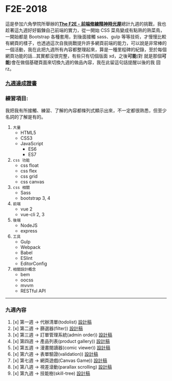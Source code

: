 # F2E-2018

這是參加六角學院所舉辦的[**The F2E - 前端修練精神時光屋**](https://www.facebook.com/groups/173311386703334/)總計九週的挑戰，我也趁著這九週好好鍛鍊自己前端的實力，從一開始 CSS 菜鳥變成有點熟的熟菜鳥，一開始都是 Bootstrap 各種套用，到後面接觸 sass、gulp 等等技術，才慢慢比較有網頁的樣子，也透過這次自我挑戰提升許多網頁前端的能力，可以說是非常棒的一個活動，我在此把九週所有內容都整理起來，算是一種里程碑的紀錄，至於每個網頁功能的話...其實都沒很完整，有些只有切個版面 xd，之後**可能**(對 就是那個**可能**)會在做個基礎頁面來切換九週的做品內容，我在此留這句話提醒以後的我 囧 rz。

### [九週達成證書](https://www.thef2e.com/Certificate/-LDy0zAdTX3yBAZYEIIh)

### 練習項目:

我把我有所接觸、練習、了解的內容都條列式顯示出來，不一定都很熟悉，但至少名詞的了解是有的。

1. `大量`
   - HTML5
   - CSS3
   - JavaScript
     - ES6
     - ES7
1. `css 功能`
   - css float
   - css flex
   - css grid
   - css canvas
1. `css 相關`
   - Sass
   - bootstrap 3, 4
1. `前端`
   - vue 2
   - vue-cli 2, 3
1. `後端`
   - NodeJS
   - express
1. `工具`
   - Gulp
   - Webpack
   - Babel
   - ESlint
   - EditorConfig
1. `相關設計概念`
   - bem
   - oocss
   - mvvm
   - RESTful API

---

### 九週內容

1. [x] 第一週 -> 代辦清單(todolist) [設計稿](https://hexschool.github.io/THE_F2E_Design/todolist/)
1. [x] 第二週 -> 篩選器(filter)) [設計稿](https://hexschool.github.io/THE_F2E_Design/week2-filter/)
1. [x] 第三週 -> 訂單管理系統(admin order)) [設計稿](https://hexschool.github.io/THE_F2E_Design/week3-admin%20order/)
1. [x] 第四週 -> 產品列表(product gallery)) [設計稿](https://hexschool.github.io/THE_F2E_Design/week4-product%20gallery/)
1. [x] 第五週 -> 漫畫閱讀器(comic viewer)) [設計稿](https://hexschool.github.io/THE_F2E_Design/week5-comic%20viewer/)
1. [x] 第六週 -> 表單驗證(validation)) [設計稿](https://hexschool.github.io/THE_F2E_Design/week6-validation/)
1. [x] 第七週 -> 網頁遊戲(Canvas Game)) [設計稿](https://hackmd.io/N5yEjm2vSx6D41qAbJGDmw)
1. [x] 第八週 -> 視差滾動(parallax scrolling) [設計稿](https://hexschool.github.io/THE_F2E_Design/week8-parallax%20scrolling/)
1. [x] 第九週 -> 技能樹(skill-tree) [設計稿](https://xd.adobe.com/spec/f02993f5-4d00-4282-5a3b-cc27869f9afd-8618/)
